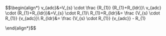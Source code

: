 $$\begin{align*}
v_{adc}&=V_{s} \cdot \frac {R_{1}} {R_{1}+R_{ldr}}\\
v_{adc} \cdot (R_{1}+R_{ldr})&=V_{s} \cdot R_{1}\\
R_{1}+R_{ldr}&= \frac {V_{s} \cdot R_{1}} {v_{adc}}\\
R_{ldr}&= \frac {V_{s} \cdot R_{1}} {v_{adc}} - R_{1}

\end{align*}$$

